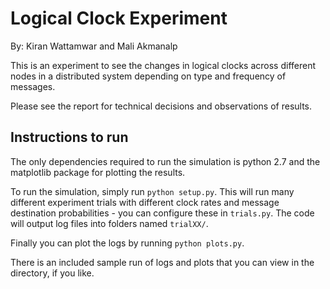 # Logical Clock Experiment

By: Kiran Wattamwar and Mali Akmanalp

This is an experiment to see the changes in logical clocks across different
nodes in a distributed system depending on type and frequency of messages.

Please see the report for technical decisions and observations of results.

## Instructions to run

The only dependencies required to run the simulation is python 2.7 and the
matplotlib package for plotting the results.

To run the simulation, simply run `python setup.py`. This will run many
different experiment trials with different clock rates and message destination
probabilities - you can configure these in `trials.py`. The code will output
log files into folders named `trialXX/`.

Finally you can plot the logs by running `python plots.py`.

There is an included sample run of logs and plots that you can view in the
directory, if you like.
